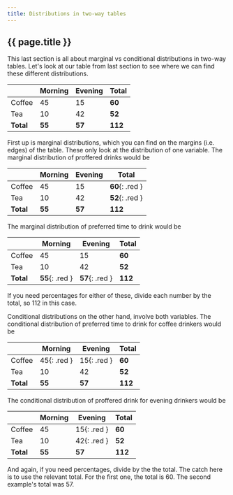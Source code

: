 ```yaml
---
title: Distributions in two-way tables
---
```


## {{ page.title }}

This last section is all about marginal vs conditional distributions in two-way tables. Let's look at our table from last section to see where we can find these different distributions.

|           | Morning | Evening | Total   |
| --------- | ------- | ------- | ------- |
| Coffee    | 45      | 15      | **60**  |
| Tea       | 10      | 42      | **52**  |
| **Total** | **55**  | **57**  | **112** |

First up is marginal distributions, which you can find on the margins (i.e. edges) of the table. These only look at the distribution of one variable. The marginal distribution of proffered drinks would be

|           | Morning | Evening | Total           |
| --------- | ------- | ------- | --------------- |
| Coffee    | 45      | 15      | **60**{: .red } |
| Tea       | 10      | 42      | **52**{: .red } |
| **Total** | **55**  | **57**  | **112**         |

The marginal distribution of preferred time to drink would be

|           | Morning         | Evening         | Total   |
| --------- | --------------- | --------------- | ------- |
| Coffee    | 45              | 15              | **60**  |
| Tea       | 10              | 42              | **52**  |
| **Total** | **55**{: .red } | **57**{: .red } | **112** |

If you need percentages for either of these, divide each number by the total, so 112 in this case.

Conditional distributions on the other hand, involve both variables. The conditional distribution of preferred time to drink for coffee drinkers would be

|           | Morning     | Evening     | Total   |
| --------- | ----------- | ----------- | ------- |
| Coffee    | 45{: .red } | 15{: .red } | **60**  |
| Tea       | 10          | 42          | **52**  |
| **Total** | **55**      | **57**      | **112** |

The conditional distribution of proffered drink for evening drinkers would be

|           | Morning | Evening     | Total   |
| --------- | ------- | ----------- | ------- |
| Coffee    | 45      | 15{: .red } | **60**  |
| Tea       | 10      | 42{: .red } | **52**  |
| **Total** | **55**  | **57**      | **112** |

And again, if you need percentages, divide by the the total. The catch here is to use the relevant total. For the first one, the total is 60. The second example's total was 57.
